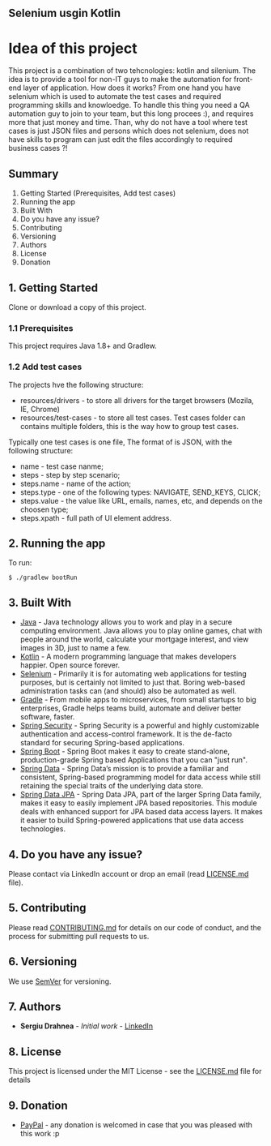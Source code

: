 ## Selenium usgin Kotlin

# Idea of this project
This project is a combination of two tehcnologies: kotlin and silenium.
The idea is to provide a tool for non-IT guys to make the automation for front-end layer of application.
How does it works? From one hand you have selenium which is used to automate the test cases and required programming skills and knowloedge. To handle this thing you need a QA automation guy to join to your team, but this long procees :), and requires more that just money and time. Than, why do not have a tool where test cases is just JSON files and persons which does not selenium, does not have skills to program can just edit the files accordingly to required business cases ?!

## Summary
1. Getting Started (Prerequisites, Add test cases)
2. Running the app
3. Built With
4. Do you have any issue?
5. Contributing
6. Versioning
7. Authors
8. License
9. Donation

## 1. Getting Started

Clone or download a copy of this project.

### 1.1 Prerequisites

This project requires Java 1.8+ and Gradlew.

### 1.2 Add test cases
The projects hve the following structure:
* resources/drivers - to store all drivers for the target browsers (Mozila, IE, Chrome)
* resources/test-cases - to store all test cases.
Test cases folder can contains multiple folders, this is the way how to group test cases.

Typically one test cases is one file, The format of is JSON, with the following structure:
* name - test case nanme;
* steps - step by step scenario;
* steps.name - name of the action;
* steps.type - one of the following types: NAVIGATE, SEND_KEYS, CLICK;
* steps.value - the value like URL, emails, names, etc, and depends on the choosen type;
* steps.xpath - full path of UI element address.

## 2. Running the app

To run:

```
$ ./gradlew bootRun
```

## 3. Built With

* [Java](https://www.java.com/en/download/) - Java technology allows you to work and play in a secure computing environment. Java allows you to play online games, chat with people around the world, calculate your mortgage interest, and view images in 3D, just to name a few.
* [Kotlin](https://kotlinlang.org/) - A modern programming language that makes developers happier. Open source forever.
* [Selenium](https://www.selenium.dev/) - Primarily it is for automating web applications for testing purposes, but is certainly not limited to just that. Boring web-based administration tasks can (and should) also be automated as well.
* [Gradle](https://gradle.org/) - From mobile apps to microservices, from small startups to big enterprises, Gradle helps teams build, automate and deliver better software, faster.
* [Spring Security](https://spring.io/projects/spring-security) - Spring Security is a powerful and highly customizable authentication and access-control framework. It is the de-facto standard for securing Spring-based applications.
* [Spring Boot](https://spring.io/projects/spring-boot) - Spring Boot makes it easy to create stand-alone, production-grade Spring based Applications that you can "just run".
* [Spring Data](https://spring.io/projects/spring-data) - Spring Data’s mission is to provide a familiar and consistent, Spring-based programming model for data access while still retaining the special traits of the underlying data store.
* [Spring Data JPA](https://spring.io/projects/spring-data-jpa) - Spring Data JPA, part of the larger Spring Data family, makes it easy to easily implement JPA based repositories. This module deals with enhanced support for JPA based data access layers. It makes it easier to build Spring-powered applications that use data access technologies.

## 4. Do you have any issue?

Please contact via LinkedIn account or drop an email (read [LICENSE.md](LICENSE.md) file).

## 5. Contributing

Please read [CONTRIBUTING.md](CONTRIBUTING.md) for details on our code of conduct, and the process for submitting pull requests to us.

## 6. Versioning

We use [SemVer](http://semver.org/) for versioning.

## 7. Authors

* **Sergiu Drahnea** - *Initial work* - [LinkedIn](https://www.linkedin.com/in/sergiu-drahnea)

## 8. License

This project is licensed under the MIT License - see the [LICENSE.md](LICENSE.md) file for details

## 9. Donation
* [PayPal](https://www.paypal.me/sdrahnea) - any donation is welcomed in case that you was pleased with this work :p

